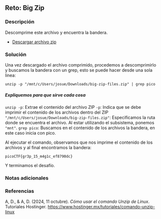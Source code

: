 ## Reto: Big Zip
### Descripción
Descomprime este archivo y encuentra la bandera.

- [Descargar archivo zip](https://artifacts.picoctf.net/c/505/big-zip-files.zip)
### Solución
Una vez descargado el archivo comprimido, procedemos a descomprimirlo y buscamos la bandera con un grep, esto se puede hacer desde una sola linea:
```
unzip -p "/mnt/c/Users/josue/Downloads/big-zip-files.zip" | grep pico
```

##### Expliquemos para que sirve cada cosa
`unzip -p`: Extrae el contenido del archivo ZIP
`-p`: Indica que se debe imprimir el contenido de los archivos dentro  del ZIP
`"/mnt/c/Users/josue/Downloads/big-zip-files.zip"`: Especificamos la ruta donde se encuentra el archivo. Al estar utilizando el subsistema, ponemos `"mnt"`.
`grep pico`: Buscamos en el contenido de los archivos la bandera, en este caso inicia con pico.

Al ejecutar el comando, observamos que nos imprime el contenido de los archivos y al final encontramos la bandera:
```
picoCTF{gr3p_15_m4g1c_ef8790dc}
```

Y terminamos el desafío. 
### Notas adicionales
### Referencias
A, D., & A, D. (2024, 11 octubre). _Cómo usar el comando Unzip de Linux_. Tutoriales Hostinger. https://www.hostinger.mx/tutoriales/comando-unzip-linux 